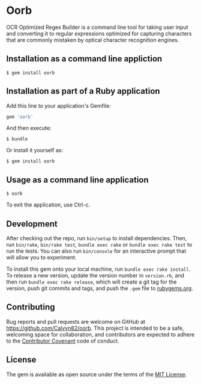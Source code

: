 # Oorb

OCR Optimized Regex Builder is a command line tool for taking user input and converting it to regular expressions optimized for capturing characters that are commonly mistaken by optical character recognition engines.

## Installation as a command line appliction

    $ gem install oorb

## Installation as part of a Ruby application

Add this line to your application's Gemfile:

```ruby
gem 'oorb'
```

And then execute:

    $ bundle

Or install it yourself as:

    $ gem install oorb

## Usage as a command line application

    $ oorb
    
To exit the application, use Ctrl-c.

## Development

After checking out the repo, run `bin/setup` to install dependencies. Then, run `bin/rake`, `bin/rake test`, `bundle exec rake` or `bundle exec rake test` to run the tests. You can also run `bin/console` for an interactive prompt that will allow you to experiment.

To install this gem onto your local machine, run `bundle exec rake install`. To release a new version, update the version number in `version.rb`, and then run `bundle exec rake release`, which will create a git tag for the version, push git commits and tags, and push the `.gem` file to [rubygems.org](https://rubygems.org).

## Contributing

Bug reports and pull requests are welcome on GitHub at https://github.com/Calvyn82/oorb. This project is intended to be a safe, welcoming space for collaboration, and contributors are expected to adhere to the [Contributor Covenant](http://contributor-covenant.org) code of conduct.


## License

The gem is available as open source under the terms of the [MIT License](http://opensource.org/licenses/MIT).
